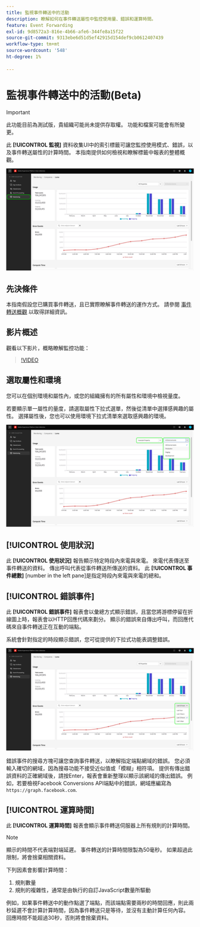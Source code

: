 ```yaml
---
title: 監視事件轉送中的活動
description: 瞭解如何在事件轉送屬性中監控使用量、錯誤和運算時間。
feature: Event Forwarding
exl-id: 9d8572a3-816e-4b66-afe6-344fe8a15f22
source-git-commit: 9313ebe6d51d5ef42915d154def9cb0612407439
workflow-type: tm+mt
source-wordcount: '548'
ht-degree: 1%

---
```


# 監視事件轉送中的活動(Beta)

>[!IMPORTANT]
>
>此功能目前為測試版，貴組織可能尚未提供存取權。 功能和檔案可能會有所變更。

此 **[!UICONTROL 監視]** 資料收集UI中的索引標籤可讓您監控使用模式、錯誤，以及事件轉送屬性的計算時間。 本指南提供如何檢視和瞭解標籤中報表的整體概觀。

![影像顯示資料收集UI中的監控標籤](../../images/ui/event-forwarding/monitoring/monitoring-tab.png)

## 先決條件

本指南假設您已購買事件轉送，且已實際瞭解事件轉送的運作方式。 請參閱 [事件轉送概觀](./overview.md) 以取得詳細資訊。

## 影片概述

觀看以下影片，概略瞭解監控功能：

>[!VIDEO](https://video.tv.adobe.com/v/343999?quality=12&learn=on)

## 選取屬性和環境

您可以在個別環境和屬性內，或您的組織擁有的所有屬性和環境中檢視量度。

若要顯示單一屬性的量度，請選取屬性下拉式選單，然後從清單中選擇感興趣的屬性。 選擇屬性後，您也可以使用環境下拉式清單來選取感興趣的環境。

![此影像顯示UI中的屬性環境下拉式選單](../../images/ui/event-forwarding/monitoring/property-environment.png)

## [!UICONTROL 使用狀況]

此 **[!UICONTROL 使用狀況]** 報告顯示特定時段內來電與來電。 來電代表傳送至事件轉送的資料。 傳出呼叫代表從事件轉送所傳送的資料。 此 **[!UICONTROL 事件總數]** [number in the left pane]是指定時段內來電與來電的總和。

## [!UICONTROL 錯誤事件]

此 **[!UICONTROL 錯誤事件]** 報表會以彙總方式顯示錯誤，且當您將游標停留在折線圖上時，報表會以HTTP回應代碼來劃分。 顯示的錯誤來自傳出呼叫，而回應代碼來自事件轉送正在互動的端點。

系統會針對指定的時段顯示錯誤，您可從提供的下拉式功能表調整錯誤。

![此影像顯示「錯誤事件」報告的時段下拉式選單](../../images/ui/event-forwarding/monitoring/error-time.png)

錯誤事件的搜尋方塊可讓您查詢事件轉送，以瞭解指定端點網域的錯誤。 您必須輸入確切的網域，因為搜尋功能不接受近似值或「模糊」相符項。 提供有傳出錯誤資料的正確網域後，請按Enter，報表會重新整理以顯示該網域的傳出錯誤。 例如，若要檢視Facebook Conversions API端點中的錯誤，網域應編寫為 `https://graph.facebook.com`.

## [!UICONTROL 運算時間]

此 **[!UICONTROL 運算時間]** 報表會顯示事件轉送伺服器上所有規則的計算時間。

>[!NOTE]
>
>顯示的時間不代表端對端延遲。 事件轉送的計算時間限製為50毫秒。 如果超過此限制，將會捨棄相關資料。

下列因素會影響計算時間：

1. 規則數量
2. 規則的複雜性，通常是由執行的自訂JavaScript數量所驅動

例如，如果事件轉送中的動作點選了端點，而該端點需要兩秒的時間回應，則此兩秒延遲不會計算計算時間，因為事件轉送只是等待，並沒有主動計算任何內容。 回應時間不能超過30秒，否則將會捨棄資料。
